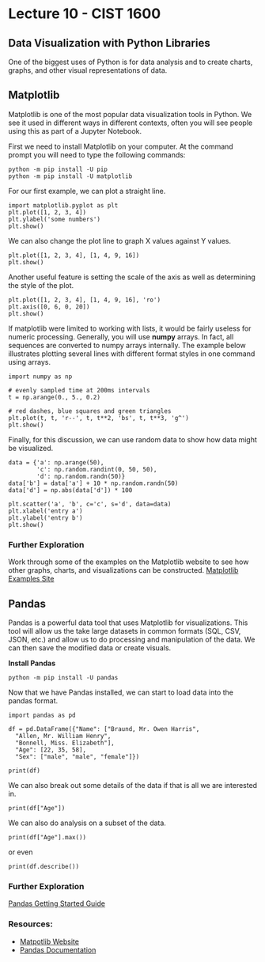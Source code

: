 # Lecture 10 - CIST 1600

## Data Visualization with Python Libraries
One of the biggest uses of Python is for data analysis and to create charts, graphs, and other visual representations of data.

## Matplotlib
Matplotlib is one of the most popular data visualization tools in Python. We see it used in different ways in different contexts, often you will see people using this as part of a Jupyter Notebook.

First we need to install Matplotlib on your computer. At the command prompt you will need to type the following commands:
```
python -m pip install -U pip
python -m pip install -U matplotlib
```

For our first example, we can plot a straight line.
```
import matplotlib.pyplot as plt
plt.plot([1, 2, 3, 4])
plt.ylabel('some numbers')
plt.show()
```

We can also change the plot line to graph X values against Y values.
```
plt.plot([1, 2, 3, 4], [1, 4, 9, 16])
plt.show()
```

Another useful feature is setting the scale of the axis as well as determining the style of the plot.
```
plt.plot([1, 2, 3, 4], [1, 4, 9, 16], 'ro')
plt.axis([0, 6, 0, 20])
plt.show()
```
If matplotlib were limited to working with lists, it would be fairly useless for numeric processing. Generally, you will use **numpy** arrays. In fact, all sequences are converted to numpy arrays internally. The example below illustrates plotting several lines with different format styles in one command using arrays.

```
import numpy as np

# evenly sampled time at 200ms intervals
t = np.arange(0., 5., 0.2)

# red dashes, blue squares and green triangles
plt.plot(t, t, 'r--', t, t**2, 'bs', t, t**3, 'g^')
plt.show()
```
Finally, for this discussion, we can use random data to show how data might be visualized.
```
data = {'a': np.arange(50),
        'c': np.random.randint(0, 50, 50),
        'd': np.random.randn(50)}
data['b'] = data['a'] + 10 * np.random.randn(50)
data['d'] = np.abs(data['d']) * 100

plt.scatter('a', 'b', c='c', s='d', data=data)
plt.xlabel('entry a')
plt.ylabel('entry b')
plt.show()
```

### Further Exploration
Work through some of the examples on the Matplotlib website to see how other graphs, charts, and visualizations can be constructed.
[Matplotlib Examples Site](https://matplotlib.org/gallery/index.html)


## Pandas
Pandas is a powerful data tool that uses Matplotlib for visualizations. This tool will allow us the take large datasets in common formats (SQL, CSV, JSON, etc.) and allow us to do processing and manipulation of the data. We can then save the modified data or create visuals.

**Install Pandas**
```
python -m pip install -U pandas
```

Now that we have Pandas installed, we can start to load data into the pandas format.
```
import pandas as pd

df = pd.DataFrame({"Name": ["Braund, Mr. Owen Harris",
  "Allen, Mr. William Henry",
  "Bonnell, Miss. Elizabeth"],
  "Age": [22, 35, 58],
  "Sex": ["male", "male", "female"]})

print(df)
```

We can also break out some details of the data if that is all we are interested in.
```
print(df["Age"])
```

We can also do analysis on a subset of the data.
```
print(df["Age"].max())
```
or even
```
print(df.describe())
```

### Further Exploration
[Pandas Getting Started Guide](https://pandas.pydata.org/getting_started.html)

### Resources:
- [Matpotlib Website](https://matplotlib.org/tutorials/index.html)  
- [Pandas Documentation](https://pandas.pydata.org/docs/index.html)
